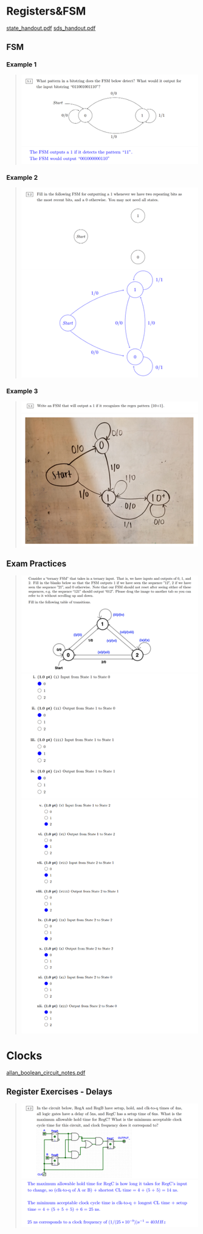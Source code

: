 # Registers&FSM
[state_handout.pdf](https://www.yuque.com/attachments/yuque/0/2023/pdf/12393765/1696029712729-d0347779-8121-43b3-ba15-56b81e73651d.pdf)
[sds_handout.pdf](https://www.yuque.com/attachments/yuque/0/2023/pdf/12393765/1696087993250-57c9354f-b862-4c6c-9b6f-84e5e704bd49.pdf)

## FSM
### Example 1
> ![image.png](./State_Elements.assets/20231023_2316009247.png)![image.png](./State_Elements.assets/20231023_2316001056.png)



### Example 2
> ![image.png](./State_Elements.assets/20231023_2316002519.png)![image.png](./State_Elements.assets/20231023_2316014483.png)


### Example 3
> ![image.png](./State_Elements.assets/20231023_2316018771.png)![image.png](./State_Elements.assets/20231023_2316026207.png)





## Exam Practices
> ![image.png](./State_Elements.assets/20231023_2316038385.png)![image.png](./State_Elements.assets/20231023_2316041027.png)![image.png](./State_Elements.assets/20231023_2316042817.png)




# Clocks
[allan_boolean_circuit_notes.pdf](https://www.yuque.com/attachments/yuque/0/2023/pdf/12393765/1696029737844-45120eef-deeb-4e2b-a92a-530a022b354f.pdf)


## Register Exercises - Delays
> ![image.png](./State_Elements.assets/20231023_2316065812.png)![image.png](./State_Elements.assets/20231023_2316061949.png)



